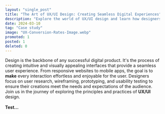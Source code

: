 ```yaml
---
layout: "single_post"
title: "The Art of UX/UI Design: Creating Seamless Digital Experiences"
description: "Explore the world of UX/UI design and learn how designers craft user-centric digital experiences that delight and engage users."
date: 2024-03-10
tag: "Case study"
image: "UX-Conversion-Rates-Image.webp"
promoted: 1
posted: 1
deleted: 0
---
```


<p style="text-align: left;">
Design is the backbone of any successful digital product. It's the process of creating intuitive and visually appealing interfaces that provide a seamless user experience. From responsive websites to mobile apps, the goal is to <strong>make</strong> every interaction effortless and enjoyable for the user. Designers focus on user research, wireframing, prototyping, and usability testing to ensure their creations meet the needs and expectations of the audience. Join us in the journey of exploring the principles and practices of <strong>UX/UI</strong> design.<br /><br /><strong>Test...</strong>
</p>